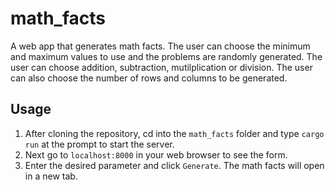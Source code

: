 # math_facts
A web app that generates math facts.
The user can choose the minimum and maximum values to use and the problems are randomly generated.
The user can choose addition, subtraction, mutilplication or division.
The user can also choose the number of rows and columns to be generated.

## Usage
1. After cloning the repository, cd into the `math_facts` folder and type `cargo run` at the prompt to start the server.
2. Next go to `localhost:8000` in your web browser to see the form.
3. Enter the desired parameter and click `Generate`. The math facts will open in a new tab.